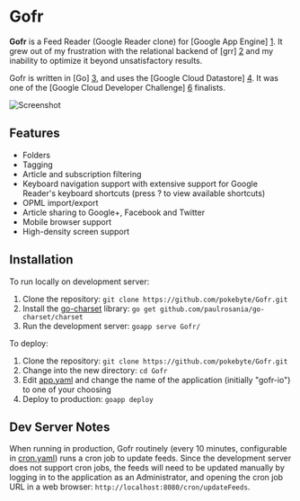 Gofr
==========

**Gofr** is a Feed Reader (Google Reader clone) for [Google App Engine] [1]. It grew out of my frustration with the relational backend of [grr] [2] and my inability to optimize it beyond unsatisfactory results. 

Gofr is written in [Go] [3], and uses the [Google Cloud Datastore] [4]. It was one of the [Google Cloud Developer Challenge] [6] finalists.

![Screenshot](http://i.imgur.com/r4MjqY5.png "Screenshot")

Features
--------

* Folders
* Tagging
* Article and subscription filtering
* Keyboard navigation support with extensive support for Google Reader's keyboard shortcuts (press ? to view available shortcuts)
* OPML import/export
* Article sharing to Google+, Facebook and Twitter
* Mobile browser support
* High-density screen support

Installation
------------

To run locally on development server:

1. Clone the repository: `git clone https://github.com/pokebyte/Gofr.git`
2. Install the [go-charset](https://github.com/paulrosania/go-charset) library: `go get github.com/paulrosania/go-charset/charset`
3. Run the development server: `goapp serve Gofr/`

To deploy:

1. Clone the repository: `git clone https://github.com/pokebyte/Gofr.git`
2. Change into the new directory: `cd Gofr`
3. Edit [app.yaml](app.yaml) and change the name of the application (initially "gofr-io") to one of your choosing
4. Deploy to production: `goapp deploy`

Dev Server Notes
----------------

When running in production, Gofr routinely (every 10 minutes, configurable in [cron.yaml](cron.yaml)) runs a cron job to update feeds. Since the development server does not support cron jobs, the feeds will need to be updated manually by logging in to the application as an Administrator, and opening the cron job URL in a web browser: `http://localhost:8080/cron/updateFeeds`.

  [1]: https://developers.google.com/appengine/
  [2]: https://github.com/melllvar/grr/
  [3]: http://golang.org/
  [4]: https://developers.google.com/datastore/
  [5]: http://en.wikipedia.org/wiki/JavaScript
  [6]: http://www.google.com/events/gcdc2013/finalists.html
